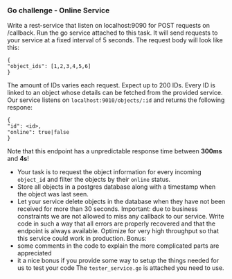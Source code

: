 ### Go challenge - Online Service

Write a rest-service that listen on localhost:9090 for POST requests on /callback.
Run the go service attached to this task. It will send requests to your service
at a fixed interval of 5 seconds. The request body will look like this:
```
{
"object_ids": [1,2,3,4,5,6]
}
```
The amount of IDs varies each request. Expect up to 200 IDs.
Every ID is linked to an object whose details can be fetched from the provided
service. Our service listens on `localhost:9010/objects/:id` and returns the
following respone:
```
{
"id": <id>,
"online": true|false
}
```
Note that this endpoint has a unpredictable response time between **300ms** and **4s**!
- Your task is to request the object information for every incoming `object_id` and
filter the objects by their `online` status.
- Store all objects in a postgres database along with a timestamp when
the object was last seen.
- Let your service delete objects in the database when they have not been
received for more than 30 seconds.
Important: due to business constraints we are not allowed to miss any callback to
our service. Write code in such a way that all errors are properly recovered
and that the endpoint is always available. Optimize for very high throughput
so that this service could work in production.
Bonus:
- some comments in the code to explain the more complicated parts are appreciated
- it a nice bonus if you provide some way to setup the things needed for us to
test your code
The `tester_service.go` is attached you need to use.